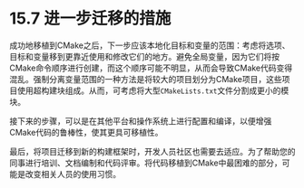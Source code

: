 # 15.7 进一步迁移的措施

成功地移植到CMake之后，下一步应该本地化目标和变量的范围：考虑将选项、目标和变量移到更靠近使用和修改它们的地方。避免全局变量，因为它们将按CMake命令顺序进行创建，而这个顺序可能不明显，从而会导致CMake代码变得混乱。强制分离变量范围的一种方法是将较大的项目划分为CMake项目，这些项目使用超构建块组成。从而，可考虑将大型`CMakeLists.txt`文件分割成更小的模块。

接下来的步骤，可以是在其他平台和操作系统上进行配置和编译，以便增强CMake代码的鲁棒性，使其更具可移植性。

最后，将项目迁移到新的构建框架时，开发人员社区也需要去适应。为了帮助您的同事进行培训、文档编制和代码评审。将代码移植到CMake中最困难的部分，可能是改变相关人员的使用习惯。